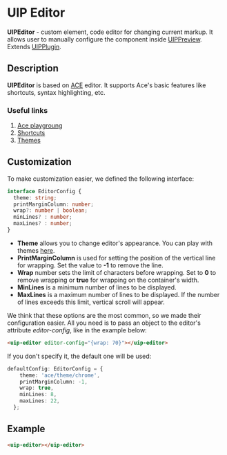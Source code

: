 # UIP Editor

**UIPEditor** - custom element, code editor for changing current markup. It allows user to manually configure
the component inside [UIPPreview](src/core/README.md). Extends [UIPPlugin](src/core/README.md#uip-plugin).

## Description
**UIPEditor** is based on [ACE](https://ace.c9.io/) editor. It supports Ace's basic features like shortcuts, syntax
highlighting, etc.

### Useful links
1) [Ace playgroung](https://ace.c9.io/build/kitchen-sink.html)
2) [Shortcuts](https://github.com/ajaxorg/ace/wiki/Default-Keyboard-Shortcuts)
3) [Themes](https://github.com/ajaxorg/ace/tree/master/src/theme)

## Customization
To make customization easier, we defined the following interface:

```typescript
interface EditorConfig {
  theme: string;
  printMarginColumn: number;
  wrap?: number | boolean;
  minLines? : number;
  maxLines? : number;
}

```
- **Theme** allows you to change editor's appearance. You can play with themes [here]((https://ace.c9.io/build/kitchen-sink.html)).
- **PrintMarginColumn** is used for setting the position of the vertical line for wrapping. Set the value to **-1** to
   remove the line.
- **Wrap** number sets the limit of characters before wrapping. Set to **0** to remove wrapping or **true** for wrapping
  on the container's width.
- **MinLines** is a minimum number of lines to be displayed.
- **MaxLines** is a maximum number of lines to be displayed. If the number of lines exceeds this limit, vertical scroll will appear.

We think that these options are the most common, so we made their configuration easier. All you need is to pass an object
to the editor's attribute *editor-config*, like in the example below:

```html
<uip-editor editor-config="{wrap: 70}"></uip-editor>
```

If you don't specify it, the default one will be used:

```typescript
defaultConfig: EditorConfig = {
    theme: 'ace/theme/chrome',
    printMarginColumn: -1,
    wrap: true,
    minLines: 8,
    maxLines: 22,
  };
```

## Example
```html
<uip-editor></uip-editor>
```
